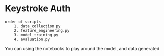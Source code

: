 # Keystroke Auth
    order of scripts
        1. data_collection.py
        2. feature_engineering.py
        3. model_training.py
        4. evaluation.py
   
   You can using the notebooks to play around the model, and data generated